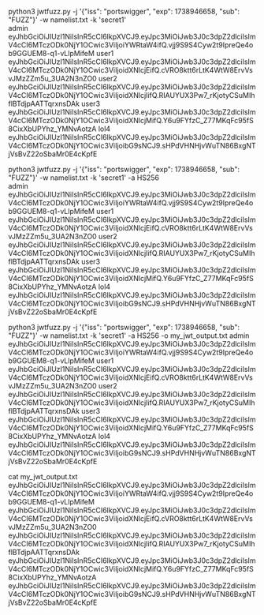 python3 jwtfuzz.py -j '{"iss": "portswigger", "exp": 1738946658, "sub": "FUZZ"}' -w namelist.txt -k 'secret1'                              
admin                eyJhbGciOiJIUzI1NiIsInR5cCI6IkpXVCJ9.eyJpc3MiOiJwb3J0c3dpZ2dlciIsImV4cCI6MTczODk0NjY1OCwic3ViIjoiYWRtaW4ifQ.vjj9S9S4Cyw2t9IpreQe4ob9GGUEM8-q1-vLlpMifeM
user1                eyJhbGciOiJIUzI1NiIsInR5cCI6IkpXVCJ9.eyJpc3MiOiJwb3J0c3dpZ2dlciIsImV4cCI6MTczODk0NjY1OCwic3ViIjoidXNlcjEifQ.cVRO8ktt6rLtK4WtW8ErvVsvJMzZZm5u_3UA2N3nZO0
user2                eyJhbGciOiJIUzI1NiIsInR5cCI6IkpXVCJ9.eyJpc3MiOiJwb3J0c3dpZ2dlciIsImV4cCI6MTczODk0NjY1OCwic3ViIjoidXNlcjIifQ.RIAUYUX3Pw7_rKjotyCSuMIhflBTdjpAATTqrxnsDAk
user3                eyJhbGciOiJIUzI1NiIsInR5cCI6IkpXVCJ9.eyJpc3MiOiJwb3J0c3dpZ2dlciIsImV4cCI6MTczODk0NjY1OCwic3ViIjoidXNlcjMifQ.Y6u9FYfzC_Z77MKqFc95fS8CixXbUPYhz_YMNvAotzA
lol4                 eyJhbGciOiJIUzI1NiIsInR5cCI6IkpXVCJ9.eyJpc3MiOiJwb3J0c3dpZ2dlciIsImV4cCI6MTczODk0NjY1OCwic3ViIjoibG9sNCJ9.sHPdVHNHjvWuTN86BxgNTjVsBvZ22oSbaMr0E4cKpfE
                                                                                                                                                                                                         
python3 jwtfuzz.py -j '{"iss": "portswigger", "exp": 1738946658, "sub": "FUZZ"}' -w namelist.txt -k 'secret1' -a HS256                     
admin                eyJhbGciOiJIUzI1NiIsInR5cCI6IkpXVCJ9.eyJpc3MiOiJwb3J0c3dpZ2dlciIsImV4cCI6MTczODk0NjY1OCwic3ViIjoiYWRtaW4ifQ.vjj9S9S4Cyw2t9IpreQe4ob9GGUEM8-q1-vLlpMifeM
user1                eyJhbGciOiJIUzI1NiIsInR5cCI6IkpXVCJ9.eyJpc3MiOiJwb3J0c3dpZ2dlciIsImV4cCI6MTczODk0NjY1OCwic3ViIjoidXNlcjEifQ.cVRO8ktt6rLtK4WtW8ErvVsvJMzZZm5u_3UA2N3nZO0
user2                eyJhbGciOiJIUzI1NiIsInR5cCI6IkpXVCJ9.eyJpc3MiOiJwb3J0c3dpZ2dlciIsImV4cCI6MTczODk0NjY1OCwic3ViIjoidXNlcjIifQ.RIAUYUX3Pw7_rKjotyCSuMIhflBTdjpAATTqrxnsDAk
user3                eyJhbGciOiJIUzI1NiIsInR5cCI6IkpXVCJ9.eyJpc3MiOiJwb3J0c3dpZ2dlciIsImV4cCI6MTczODk0NjY1OCwic3ViIjoidXNlcjMifQ.Y6u9FYfzC_Z77MKqFc95fS8CixXbUPYhz_YMNvAotzA
lol4                 eyJhbGciOiJIUzI1NiIsInR5cCI6IkpXVCJ9.eyJpc3MiOiJwb3J0c3dpZ2dlciIsImV4cCI6MTczODk0NjY1OCwic3ViIjoibG9sNCJ9.sHPdVHNHjvWuTN86BxgNTjVsBvZ22oSbaMr0E4cKpfE
                                                                                                                                                                                                         
python3 jwtfuzz.py -j '{"iss": "portswigger", "exp": 1738946658, "sub": "FUZZ"}' -w namelist.txt -k 'secret1' -a HS256 -o my_jwt_output.txt
admin                eyJhbGciOiJIUzI1NiIsInR5cCI6IkpXVCJ9.eyJpc3MiOiJwb3J0c3dpZ2dlciIsImV4cCI6MTczODk0NjY1OCwic3ViIjoiYWRtaW4ifQ.vjj9S9S4Cyw2t9IpreQe4ob9GGUEM8-q1-vLlpMifeM
user1                eyJhbGciOiJIUzI1NiIsInR5cCI6IkpXVCJ9.eyJpc3MiOiJwb3J0c3dpZ2dlciIsImV4cCI6MTczODk0NjY1OCwic3ViIjoidXNlcjEifQ.cVRO8ktt6rLtK4WtW8ErvVsvJMzZZm5u_3UA2N3nZO0
user2                eyJhbGciOiJIUzI1NiIsInR5cCI6IkpXVCJ9.eyJpc3MiOiJwb3J0c3dpZ2dlciIsImV4cCI6MTczODk0NjY1OCwic3ViIjoidXNlcjIifQ.RIAUYUX3Pw7_rKjotyCSuMIhflBTdjpAATTqrxnsDAk
user3                eyJhbGciOiJIUzI1NiIsInR5cCI6IkpXVCJ9.eyJpc3MiOiJwb3J0c3dpZ2dlciIsImV4cCI6MTczODk0NjY1OCwic3ViIjoidXNlcjMifQ.Y6u9FYfzC_Z77MKqFc95fS8CixXbUPYhz_YMNvAotzA
lol4                 eyJhbGciOiJIUzI1NiIsInR5cCI6IkpXVCJ9.eyJpc3MiOiJwb3J0c3dpZ2dlciIsImV4cCI6MTczODk0NjY1OCwic3ViIjoibG9sNCJ9.sHPdVHNHjvWuTN86BxgNTjVsBvZ22oSbaMr0E4cKpfE
                                                                                                                                                                                                         
cat my_jwt_output.txt 
eyJhbGciOiJIUzI1NiIsInR5cCI6IkpXVCJ9.eyJpc3MiOiJwb3J0c3dpZ2dlciIsImV4cCI6MTczODk0NjY1OCwic3ViIjoiYWRtaW4ifQ.vjj9S9S4Cyw2t9IpreQe4ob9GGUEM8-q1-vLlpMifeM
eyJhbGciOiJIUzI1NiIsInR5cCI6IkpXVCJ9.eyJpc3MiOiJwb3J0c3dpZ2dlciIsImV4cCI6MTczODk0NjY1OCwic3ViIjoidXNlcjEifQ.cVRO8ktt6rLtK4WtW8ErvVsvJMzZZm5u_3UA2N3nZO0
eyJhbGciOiJIUzI1NiIsInR5cCI6IkpXVCJ9.eyJpc3MiOiJwb3J0c3dpZ2dlciIsImV4cCI6MTczODk0NjY1OCwic3ViIjoidXNlcjIifQ.RIAUYUX3Pw7_rKjotyCSuMIhflBTdjpAATTqrxnsDAk
eyJhbGciOiJIUzI1NiIsInR5cCI6IkpXVCJ9.eyJpc3MiOiJwb3J0c3dpZ2dlciIsImV4cCI6MTczODk0NjY1OCwic3ViIjoidXNlcjMifQ.Y6u9FYfzC_Z77MKqFc95fS8CixXbUPYhz_YMNvAotzA
eyJhbGciOiJIUzI1NiIsInR5cCI6IkpXVCJ9.eyJpc3MiOiJwb3J0c3dpZ2dlciIsImV4cCI6MTczODk0NjY1OCwic3ViIjoibG9sNCJ9.sHPdVHNHjvWuTN86BxgNTjVsBvZ22oSbaMr0E4cKpfE 
